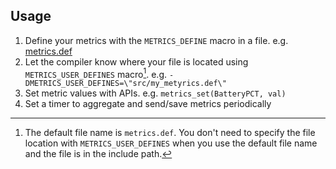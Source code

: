 ## Usage

1. Define your metrics with the `METRICS_DEFINE` macro in a file. e.g. [metrics.def](include/metrics.def)
2. Let the compiler know where your file is located using `METRICS_USER_DEFINES`
   macro[^1]. e.g. `-DMETRICS_USER_DEFINES=\"src/my_metyrics.def\"`
3. Set metric values with APIs. e.g. `metrics_set(BatteryPCT, val)`
4. Set a timer to aggregate and send/save metrics periodically

[^1]: The default file name is `metrics.def`. You don't need to specify the file
location with `METRICS_USER_DEFINES` when you use the default file name and the
file is in the include path.
